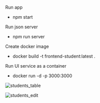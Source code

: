 Run app 

- npm start


Run json server 

- npm run server


Create docker image


- docker build -t frontend-student:latest .


Run UI service as a container


- docker run -d -p 3000:3000 <image id>

![students_table](https://github.com/user-attachments/assets/60c3f48a-e961-4041-ab0c-0ef3a4fca3d7)

![students_edit](https://github.com/user-attachments/assets/a8a3fd27-b211-4202-bd56-d8e5688e3dc1)







